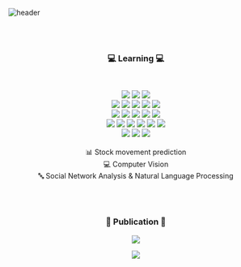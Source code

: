 ![header](https://capsule-render.vercel.app/api?type=Soft&color=F7EFE9&height=300&section=header&text=Joohyun%20lab&fontSize=70&animation=fadeIn)

<br>
<br>
<h3 align="center">💻 Learning 💻</h3>
<br>
<p align="center">
  <img src="https://img.shields.io/badge/R-276DC3?style=flat-square&logo=R&logoColor=white"/></a>
  <img src="https://img.shields.io/badge/Python-3766AB?style=flat-square&logo=Python&logoColor=white"/></a>
  <img src="https://img.shields.io/badge/Linux-FCC624?style=flat-square&logo=Linux&logoColor=white"/></a>
  <br>
  <img src="https://img.shields.io/badge/NumPy-013243?style=flat-square&logo=NumPy&logoColor=white"/></a>
  <img src="https://img.shields.io/badge/pandas-150458?style=flat-square&logo=pandas&logoColor=white"/></a>
  <img src="https://img.shields.io/badge/scikitlearn-F7931E?style=flat-square&logo=scikit-learn&logoColor=white"/></a>
  <img src="https://img.shields.io/badge/tensorflow-FF6F00?style=flat-square&logo=tensorflow&logoColor=white"/></a>
  <img src="https://img.shields.io/badge/Keras-D00000?style=flat-square&logo=Keras&logoColor=white"/></a>   
  <br>
  <img src="https://img.shields.io/badge/Jupyter-F37626?style=flat-square&logo=Jupyter&logoColor=white"/></a>
  <img src="https://img.shields.io/badge/Anaconda-44A833?style=flat-square&logo=Anaconda&logoColor=white"/></a>
  <img src="https://img.shields.io/badge/RStudio-75AADB?style=flat-square&logo=RStudio&logoColor=white"/></a>
  <img src="https://img.shields.io/badge/Amazon AWS-232F3E?style=flat-square&logo=amazon-aws&logoColor=white"/></a>
  <img src="https://img.shields.io/badge/Google Colab-F9AB00?style=flat-square&logo=google-colab&logoColor=white"/></a>
  <br>
  <img src="https://img.shields.io/badge/MySQL-4479A1?style=flat-square&logo=MySQL&logoColor=white"/></a>
  <img src="https://img.shields.io/badge/MariaDB-003545?style=flat-square&logo=MariaDB&logoColor=white"/></a>
  <img src="https://img.shields.io/badge/MongoDB-47A248?style=flat-square&logo=MongoDB&logoColor=white"/></a>
  <img src="https://img.shields.io/badge/Docker-2496ED?style=flat-square&logo=Docker&logoColor=white"/></a>
  <img src="https://img.shields.io/badge/Jenkins-D24939?style=flat-square&logo=Jenkins&logoColor=white"/></a>
  <img src="https://img.shields.io/badge/Overleaf-47A141?style=flat-square&logo=Overleaf&logoColor=white"/></a>
  <br>
  <img src="https://img.shields.io/badge/Java-007396?style=flat-square&logo=Java&logoColor=white"/></a>
  <img src="https://img.shields.io/badge/Tableau-E6E6E6?style=flat-square&logo=Tableau&logoColor=white"/></a>
  <img src="https://img.shields.io/badge/Apache Hadoop-D22128?style=flat-square&logo=Apache&logoColor=white"/></a></center>
  <br>
  <br>
  📊 Stock movement prediction
  <br>
  💻 Computer Vision
  <br>
  🔤 Social Network Analysis & Natural Language Processing
</p>
<br>
<br>
<h3 align="center"> 📘 Publication 📘 </h3>
<p align="center">
  <a href="https://www.dbpia.co.kr/journal/articleDetail?nodeId=NODE11227781"><img src="https://img.shields.io/badge/Paper 1-2B579A?style=flat-square&logo=Word&logoColor=white&link=https://www.dbpia.co.kr/journal/articleDetail?nodeId=NODE10530030"/></a>
</p>
<p align="center">
  <a href="https://www.dbpia.co.kr/journal/articleDetail?nodeId=NODE11197385"><img src="https://img.shields.io/badge/Paper 2-2B579A?style=flat-square&logo=Word&logoColor=white&link=https://www.dbpia.co.kr/journal/articleDetail?nodeId=NODE10530030"/></a>
</p>
<br>
<br>

